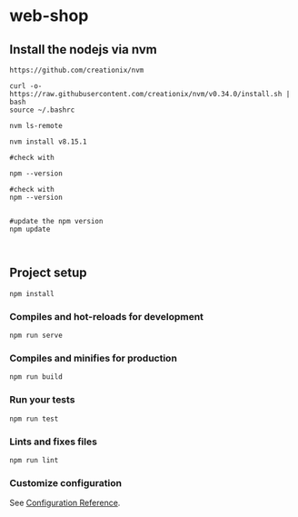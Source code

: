 # web-shop
## Install the nodejs via nvm
```
https://github.com/creationix/nvm

curl -o- https://raw.githubusercontent.com/creationix/nvm/v0.34.0/install.sh | bash
source ~/.bashrc

nvm ls-remote

nvm install v8.15.1

#check with

npm --version

#check with 
npm --version


#update the npm version
npm update



```


## Project setup
```
npm install
```

### Compiles and hot-reloads for development
```
npm run serve
```

### Compiles and minifies for production
```
npm run build
```

### Run your tests
```
npm run test
```

### Lints and fixes files
```
npm run lint
```

### Customize configuration
See [Configuration Reference](https://cli.vuejs.org/config/).
